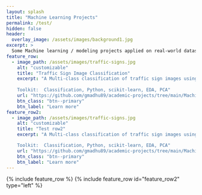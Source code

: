```yaml
---
layout: splash
title: "Machine Learning Projects"
permalink: /test/
hidden: false
header:
  overlay_image: /assets/images/background1.jpg
excerpt: >
  Some Machine learning / modeling projects applied on real-world datasets.
feature_row:
  - image_path: /assets/images/traffic-signs.jpg
    alt: "customizable"
    title: "Traffic Sign Image Classification"
    excerpt: "A Multi-class classification of traffic sign images using various ML algorithms aimed at categorization of high impact classes with an accuracy of 93%.  
      
    Toolkit:  Classification, Python, scikit-learn, EDA, PCA"
    url: "https://github.com/gmadhu89/academic-projects/tree/main/Machine-Learning/traffic-sign-classification"
    btn_class: "btn--primary"
    btn_label: "Learn more"
feature_row2:
  - image_path: /assets/images/traffic-signs.jpg
    alt: "customizable"
    title: "Test row2"
    excerpt: "A Multi-class classification of traffic sign images using various ML algorithms aimed at categorization of high impact classes with an accuracy of 93%.

    Toolkit:  Classification, Python, scikit-learn, EDA, PCA"
    url: "https://github.com/gmadhu89/academic-projects/tree/main/Machine-Learning/traffic-sign-classification"
    btn_class: "btn--primary"
    btn_label: "Learn more"
---
```


{% include feature_row %}
{% include feature_row id="feature_row2" type="left" %}
